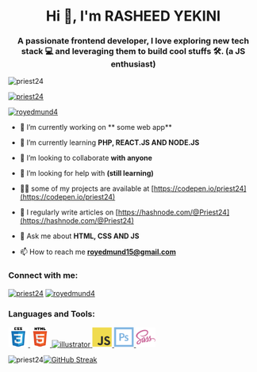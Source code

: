 <h1 align="center">Hi 👋, I'm RASHEED YEKINI</h1>
<h3 align="center">A passionate frontend developer, I love exploring new tech stack 💻 and leveraging them to build cool stuffs 🛠️. (a JS enthusiast)</h3>

<p align="left"> <img src="https://komarev.com/ghpvc/?username=priest24&label=Profile%20views&color=0e75b6&style=flat" alt="priest24" /> </p>

<p align="left"> <a href="https://github.com/ryo-ma/github-profile-trophy"><img src="https://github-profile-trophy.vercel.app/?username=priest24" alt="priest24" /></a> </p>

<p align="left"> <a href="https://twitter.com/royedmund4" target="blank"><img src="https://img.shields.io/twitter/follow/royedmund4?logo=twitter&style=for-the-badge" alt="royedmund4" /></a> </p>

- 🔭 I’m currently working on ** some web app**

- 🌱 I’m currently learning **PHP, REACT.JS AND NODE.JS**

- 👯 I’m looking to collaborate **with anyone**

- 🤝 I’m looking for help with **(still learning)**

- 👨‍💻 some of my projects are available at [https://codepen.io/priest24](https://codepen.io/priest24)

- 📝 I regularly write articles on [https://hashnode.com/@Priest24](https://hashnode.com/@Priest24)

- 💬 Ask me about **HTML, CSS AND JS**

- 📫 How to reach me **royedmund15@gmail.com**

<h3 align="left">Connect with me:</h3>
<p align="left">
<a href="https://codepen.io/priest24" target="blank"><img align="center" src="https://raw.githubusercontent.com/rahuldkjain/github-profile-readme-generator/master/src/images/icons/Social/codepen.svg" alt="priest24" height="30" width="40" /></a>
<a href="https://twitter.com/royedmund4" target="blank"><img align="center" src="https://raw.githubusercontent.com/rahuldkjain/github-profile-readme-generator/master/src/images/icons/Social/twitter.svg" alt="royedmund4" height="30" width="40" /></a>
</p>

<h3 align="left">Languages and Tools:</h3>
<p align="left"> <a href="https://www.w3schools.com/css/" target="_blank" rel="noreferrer"> <img src="https://raw.githubusercontent.com/devicons/devicon/master/icons/css3/css3-original-wordmark.svg" alt="css3" width="40" height="40"/> </a> <a href="https://www.w3.org/html/" target="_blank" rel="noreferrer"> <img src="https://raw.githubusercontent.com/devicons/devicon/master/icons/html5/html5-original-wordmark.svg" alt="html5" width="40" height="40"/> </a> <a href="https://www.adobe.com/in/products/illustrator.html" target="_blank" rel="noreferrer"> <img src="https://www.vectorlogo.zone/logos/adobe_illustrator/adobe_illustrator-icon.svg" alt="illustrator" width="40" height="40"/> </a> <a href="https://developer.mozilla.org/en-US/docs/Web/JavaScript" target="_blank" rel="noreferrer"> <img src="https://raw.githubusercontent.com/devicons/devicon/master/icons/javascript/javascript-original.svg" alt="javascript" width="40" height="40"/> </a> <a href="https://www.photoshop.com/en" target="_blank" rel="noreferrer"> <img src="https://raw.githubusercontent.com/devicons/devicon/master/icons/photoshop/photoshop-line.svg" alt="photoshop" width="40" height="40"/> </a> <a href="https://sass-lang.com" target="_blank" rel="noreferrer"> <img src="https://raw.githubusercontent.com/devicons/devicon/master/icons/sass/sass-original.svg" alt="sass" width="40" height="40"/> </a> </p>

<p><img align="left" src="https://github-readme-stats.vercel.app/api/top-langs?username=priest24&show_icons=true&locale=en&layout=compact" alt="priest24" /></p>


[![GitHub Streak](http://github-readme-streak-stats.herokuapp.com?user=priest24&theme=highcontrast)](https://git.io/streak-stats)
